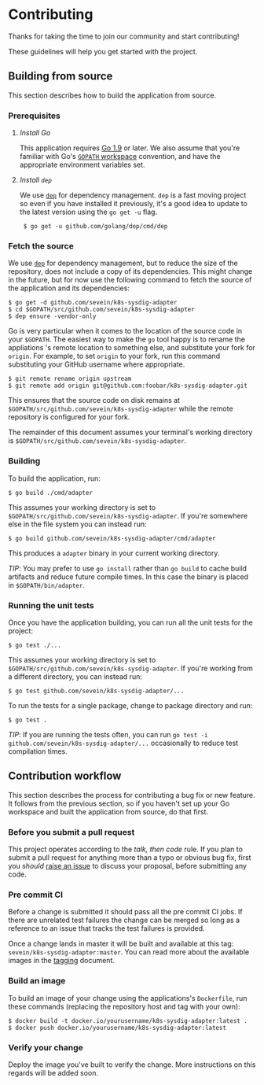 # Contributing

Thanks for taking the time to join our community and start contributing!

These guidelines will help you get started with the project.

## Building from source

This section describes how to build the application from source.

### Prerequisites

1. *Install Go*

    This application requires [Go 1.9][1] or later.
    We also assume that you're familiar with Go's [`GOPATH` workspace][3]
    convention, and have the appropriate environment variables set.

2. *Install `dep`*

    We use [`dep`][2] for dependency management. `dep` is a fast moving
    project so even if you have installed it previously, it's a good idea to
    update to the latest version using the `go get -u` flag.

        $ go get -u github.com/golang/dep/cmd/dep

### Fetch the source

We use [`dep`][2] for dependency management, but to reduce the size of the
repository, does not include a copy of its dependencies. This might change in
the future, but for now use the following command to fetch the source of the
application and its dependencies:

    $ go get -d github.com/sevein/k8s-sysdig-adapter
    $ cd $GOPATH/src/github.com/sevein/k8s-sysdig-adapter
    $ dep ensure -vendor-only

Go is very particular when it comes to the location of the source code in your
`$GOPATH`. The easiest way to make the `go` tool happy is to rename the
appliations 's remote location to something else, and substitute your fork for
`origin`. For example, to set `origin` to your fork, run this command
substituting your GitHub username where appropriate.

    $ git remote rename origin upstream
    $ git remote add origin git@github.com:foobar/k8s-sysdig-adapter.git

This ensures that the source code on disk remains at
`$GOPATH/src/github.com/sevein/k8s-sysdig-adapter` while the remote repository
is configured for your fork.

The remainder of this document assumes your terminal's working directory is
`$GOPATH/src/github.com/sevein/k8s-sysdig-adapter`.

### Building

To build the application, run:

    $ go build ./cmd/adapter

This assumes your working directory is set to
`$GOPATH/src/github.com/sevein/k8s-sysdig-adapter`. If you're somewhere else in
the file system you can instead run:

    $ go build github.com/sevein/k8s-sysdig-adapter/cmd/adapter

This produces a `adapter` binary in your current working directory.

_TIP_: You may prefer to use `go install` rather than `go build` to cache build
artifacts and reduce future compile times. In this case the binary is placed in
`$GOPATH/bin/adapter`.

### Running the unit tests

Once you have the application building, you can run all the unit tests for the
project:

    $ go test ./...

This assumes your working directory is set to
`$GOPATH/src/github.com/sevein/k8s-sysdig-adapter`. If you're working from a
different directory, you can instead run:

    $ go test github.com/sevein/k8s-sysdig-adapter/...

To run the tests for a single package, change to package directory and run:

    $ go test .

_TIP_: If you are running the tests often, you can run
`go test -i github.com/sevein/k8s-sysdig-adapter/...` occasionally to reduce
test compilation times.

## Contribution workflow

This section describes the process for contributing a bug fix or new feature.
It follows from the previous section, so if you haven't set up your Go workspace
and built the application from source, do that first.

### Before you submit a pull request

This project operates according to the _talk, then code_ rule.
If you plan to submit a pull request for anything more than a typo or obvious
bug fix, first you _should_ [raise an issue][4] to discuss your proposal,
before submitting any code.

### Pre commit CI

Before a change is submitted it should pass all the pre commit CI jobs.
If there are unrelated test failures the change can be merged so long as a
reference to an issue that tracks the test failures is provided.

Once a change lands in master it will be built and available at this tag:
`sevein/k8s-sysdig-adapter:master`. You can read more about the available images
in the [tagging][5] document.

### Build an image

To build an image of your change using the applications's `Dockerfile`, run
these commands (replacing the repository host and tag with your own):

    $ docker build -t docker.io/yourusername/k8s-sysdig-adapter:latest .
    $ docker push docker.io/yourusername/k8s-sysdig-adapter:latest

### Verify your change

Deploy the image you've built to verify the change. More instructions on this
regards will be added soon.

[1]: https://golang.org/dl/
[2]: https://github.com/golang/dep
[3]: https://golang.org/doc/code.html
[4]: https://github.com/sevein/k8s-sysdig-adapter/issues
[5]: docs/tagging.md
